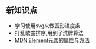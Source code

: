 ## 新知识点
- 学习使用svg来做圆形进度条
- 打乱歌曲排序,用到了洗牌算法
- [MDN Element元素的属性与方法](https://developer.mozilla.org/zh-CN/docs/Web/API/Element/getBoundingClientRect)
